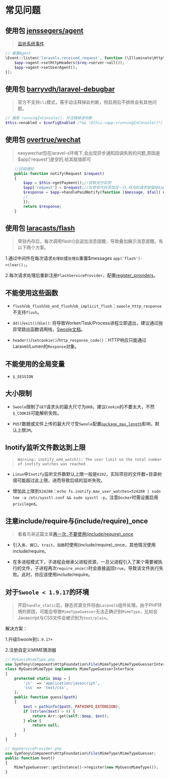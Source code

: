 # 常见问题

## 使用包 [jenssegers/agent](https://github.com/jenssegers/agent)
> [监听系统事件](https://github.com/hhxsv5/laravel-s/blob/master/README-CN.md#%E7%B3%BB%E7%BB%9F%E4%BA%8B%E4%BB%B6)

```PHP
// 重置Agent
\Event::listen('laravels.received_request', function (\Illuminate\Http\Request $req, $app) {
    $app->agent->setHttpHeaders($req->server->all());
    $app->agent->setUserAgent();
});
```

## 使用包 [barryvdh/laravel-debugbar](https://github.com/barryvdh/laravel-debugbar)
> 官方不支持`cli`模式，需手动注释掉此判断，但启用后不排除会有其他问题。

```PHP
// 搜索 runningInConsole()，并注释掉该判断
$this->enabled = $configEnabled /*&& !$this->app->runningInConsole()*/ && !$this->app->environment('testing');
```

## 使用包 [overtrue/wechat](https://github.com/overtrue/wechat)
> easywechat包在laravel-s环境下,会出现异步通知回调失败的问题,原因是$app['request']是空的,给其赋值即可

```PHP
    //回调通知
    public function notify(Request $request)
    {
        $app = $this->getPayment();//获取支付实例
        $app['request'] = $request;//在原有代码添加这一行,将当前请求赋值给$app['request']
        $response = $app->handlePaidNotify(function ($message, $fail) use($id) {
        //...
        });
        return $response;
    }
```


## 使用包 [laracasts/flash](https://github.com/laracasts/flash)
> 常驻内存后，每次调用flash()会追加消息提醒，导致叠加展示消息提醒。有以下两个方案。

1.通过中间件在每次请求`处理前`或`处理后`重置$messages `app('flash')->clear();`。

2.每次请求处理后重新注册`FlashServiceProvider`，配置[register_providers](https://github.com/hhxsv5/laravel-s/blob/master/Settings-CN.md)。
## 不能使用这些函数

- `flush`/`ob_flush`/`ob_end_flush`/`ob_implicit_flush`：`swoole_http_response`不支持`flush`。

- `dd()`/`exit()`/`die()`: 将导致Worker/Task/Process进程立即退出，建议通过抛异常跳出函数调用栈，[Swoole文档](https://wiki.swoole.com/wiki/page/501.html)。

- `header()`/`setcookie()`/`http_response_code()`：HTTP响应只能通过Laravel/Lumen的`Response`对象。

## 不能使用的全局变量

- `$_SESSION`

## 大小限制

- `Swoole`限制了`GET`请求头的最大尺寸为`8KB`，建议`Cookie`的不要太大，不然`$_COOKIE`可能解析失败。

- `POST`数据或文件上传的最大尺寸受`Swoole`配置[`package_max_length`](https://wiki.swoole.com/wiki/page/301.html)影响，默认上限`2M`。

## Inotify监听文件数达到上限
> `Warning: inotify_add_watch(): The user limit on the total number of inotify watches was reached`

- `Linux`中`Inotify`监听文件数默认上限一般是`8192`，实际项目的文件数+目录树很可能超过此上限，进而导致后续的监听失败。

- 增加此上限到`524288`：`echo fs.inotify.max_user_watches=524288 | sudo tee -a /etc/sysctl.conf && sudo sysctl -p`，注意`Docker`时需设置启用`privileged`。

## 注意include/require与(include/require)_once
> 看看鸟哥这篇文章[再一次, 不要使用(include/require)_once](http://www.laruence.com/2012/09/12/2765.html)

- 引入`类`、`接口`、`trait`、`函数`时使用(include/require)_once，其他情况使用include/require。

- 在多进程模式下，子进程会继承父进程资源，一旦父进程引入了某个需要被执行的文件，子进程再次`require_once()`时会直接返回`true`，导致该文件执行失败。此时，你应该使用include/require。


## 对于`Swoole < 1.9.17`的环境
> 开启`handle_static`后，静态资源文件将由`LaravelS`组件处理。由于PHP环境的原因，可能会导致`MimeTypeGuesser`无法正确识别`MimeType`，比如会Javascript与CSS文件会被识别为`text/plain`。

解决方案：

1.升级Swoole到`1.9.17+`

2.注册自定义MIME猜测器

```PHP
// MyGuessMimeType.php
use Symfony\Component\HttpFoundation\File\MimeType\MimeTypeGuesserInterface;
class MyGuessMimeType implements MimeTypeGuesserInterface
{
    protected static $map = [
        'js'  => 'application/javascript',
        'css' => 'text/css',
    ];
    public function guess($path)
    {
        $ext = pathinfo($path, PATHINFO_EXTENSION);
        if (strlen($ext) > 0) {
            return Arr::get(self::$map, $ext);
        } else {
            return null;
        }
    }
}
```

```PHP
// AppServiceProvider.php
use Symfony\Component\HttpFoundation\File\MimeType\MimeTypeGuesser;
public function boot()
{
    MimeTypeGuesser::getInstance()->register(new MyGuessMimeType());
}
```

